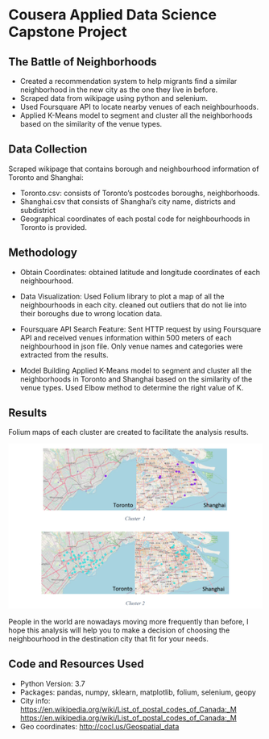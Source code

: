 # Cousera Applied Data Science Capstone Project 
## The Battle of Neighborhoods
* Created a recommendation system to help migrants find a similar neighborhood in the new city as the one they live in before.
* Scraped data from wikipage using python and selenium.
* Used Foursquare API to locate nearby venues of each neighbourhoods.
* Applied K-Means model to segment and cluster all the neighborhoods based on the similarity of the venue types.


## Data Collection
Scraped wikipage that contains borough and neighbourhood information of Toronto and Shanghai:
* Toronto.csv:  consists of Toronto’s postcodes boroughs, neighborhoods.
* Shanghai.csv that consists of Shanghai’s city name, districts and subdistrict
* Geographical coordinates of each postal code for neighbourhoods in Toronto is provided.


## Methodology
* Obtain Coordinates: obtained latitude and longitude coordinates of each neighbourhood. 

*  Data Visualization: Used Folium library to plot a map of all the neighbourhoods in each city. cleaned out outliers that do not lie into their boroughs due to wrong location data.

*  Foursquare API Search Feature: Sent HTTP request by using Foursquare API and received venues information within 500 meters of each neighbourhood in json file. Only venue names and categories were extracted from the results.

*  Model Building
Applied K-Means model to segment and cluster all the neighborhoods in Toronto and Shanghai based on the similarity of the venue types. Used Elbow method to determine the right value of K. 


## Results
Folium maps of each cluster are created to facilitate the analysis results.

![alt text](https://github.com/wei955/The-Battle-of-Neighborhoods/blob/master/sampleResults.png "pic 1")

People in the world are nowadays moving more frequently than before, I hope this analysis will help you to make a decision of choosing the neighbourhood in the destination city that fit for your needs.

## Code and Resources Used
* Python Version: 3.7
* Packages: pandas, numpy, sklearn, matplotlib, folium, selenium, geopy
* City info: https://en.wikipedia.org/wiki/List_of_postal_codes_of_Canada:_M
https://en.wikipedia.org/wiki/List_of_postal_codes_of_Canada:_M
* Geo coordinates: http://cocl.us/Geospatial_data
